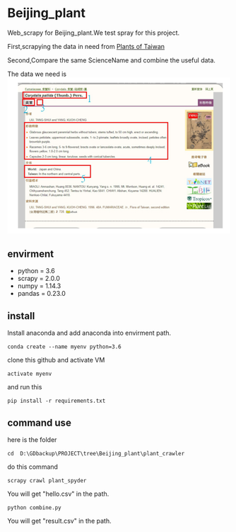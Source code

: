 # Beijing_plant
 
Web_scrapy for Beijing_plant.We test spray for this project.

First,scrapying the data in need from [Plants of Taiwan](http://tai2.ntu.edu.tw/PlantInfo.php)

Second,Compare the same ScienceName and combine the useful data.

The data we need is 
<img src="https://github.com/kaede10263/Beijing_plant/blob/master/picture/Image.png"/>




## envirment
*   python = 3.6
*   scrapy = 2.0.0
*   numpy = 1.14.3
*   pandas = 0.23.0

## install
Install anaconda and add anaconda into envirment path.
```
conda create --name myenv python=3.6
```

clone this github and activate VM
```
activate myenv
```

and run this 

``` 
pip install -r requirements.txt
``` 



## command use
here is the folder

``` 
cd  D:\GDbackup\PROJECT\tree\Beijing_plant\plant_crawler
```
do this command

```
scrapy crawl plant_spyder
```

You will get "hello.csv" in the path.

```
python combine.py
```

You will get "result.csv" in the path.